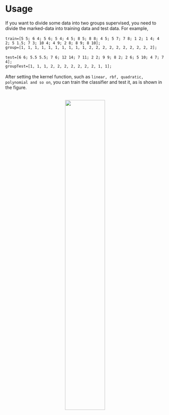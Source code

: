 # Usage
If you want to divide some data into two groups supervised, you need to divide the marked-data into training data and test data. For example,<br><br>
`train=[5 5; 6 4; 5 6; 5 4; 4 5; 8 5; 8 8; 4 5; 5 7; 7 8; 1 2; 1 4; 4 2; 5 1.5; 7 3; 10 4; 4 9; 2 8; 8 9; 8 10];` <br>
`group=[1, 1, 1, 1, 1, 1, 1, 1, 1, 1, 2, 2, 2, 2, 2, 2, 2, 2, 2, 2];`  <br><br>
`test=[6 6; 5.5 5.5; 7 6; 12 14; 7 11; 2 2; 9 9; 8 2; 2 6; 5 10; 4 7; 7 4];` <br>
`groupTest=[1, 1, 1, 2, 2, 2, 2, 2, 2, 2, 1, 1];`<br><br>
After setting the kernel function, such as `linear, rbf, quadratic, polynomial and so on`, you can train the classifier and test it, as is shown in the figure. <br><br>
<div align=center><img src="https://github.com/liuzili97/MCM-ICM/raw/master/images/svm.png" width="50%" height="50%">




